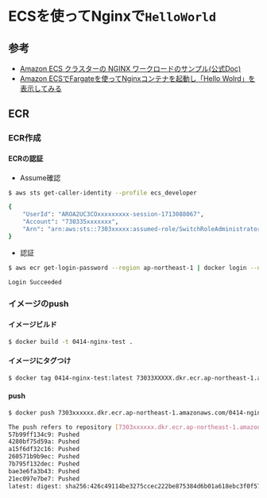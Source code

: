 # ECSを使ってNginxで`HelloWorld`

## 参考
- [Amazon ECS クラスターの NGINX ワークロードのサンプル(公式Doc)](https://docs.aws.amazon.com/ja_jp/AmazonCloudWatch/latest/monitoring/ContainerInsights-Prometheus-Setup-nginx-ecs.html)
- [Amazon ECSでFargateを使ってNginxコンテナを起動し「Hello Wolrd」を表示してみる](https://zenn.dev/shimiyu/articles/3b6cacf157112f)

## ECR

### ECR作成
#### ECRの認証

- Assume確認
```bash
$ aws sts get-caller-identity --profile ecs_developer

{
    "UserId": "AROA2UC3COxxxxxxxxx-session-1713088067",
    "Account": "730335xxxxxxx",
    "Arn": "arn:aws:sts::7303xxxxx:assumed-role/SwitchRoleAdministrator/botocore-session-1713088067"
}
```
- 認証
```bash
$ aws ecr get-login-password --region ap-northeast-1 | docker login --username AWS --password-stdin 730335441282.dkr.ecr.ap-northeast-1.amazonaws.com

Login Succeeded
```

### イメージのpush

#### イメージビルド
```bash
$ docker build -t 0414-nginx-test .
```

#### イメージにタグつけ
```bash
$ docker tag 0414-nginx-test:latest 73033XXXXX.dkr.ecr.ap-northeast-1.amazonaws.com/0414-nginx-test:latest
```

#### push
```bash
$ docker push 7303xxxxxx.dkr.ecr.ap-northeast-1.amazonaws.com/0414-nginx-test:latest

The push refers to repository [7303xxxxxx.dkr.ecr.ap-northeast-1.amazonaws.com/0414-nginx-test]
57b99ff134c9: Pushed
4280bf75d59a: Pushed
a15f6df32c16: Pushed
260571b9b9ec: Pushed
7b795f132dec: Pushed
bae3e6fa3b43: Pushed
21ec097e7be7: Pushed
latest: digest: sha256:426c49114be3275ccec222be875384d6b01a618ebc3f0f57a9fe1cfc10eb571f size: 1777
```
